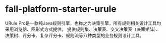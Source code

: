 # fall-platform-starter-urule

URule Pro是一款纯Java规则引擎，也称之为决策引擎，所有规则相关设计工具均采用浏览器、图形式方式提供。
提供规则集、决策表、交叉决策表（决策矩阵）、决策树、评分卡、复杂评分卡、规则流等八种类型的业务规则设计工具。


